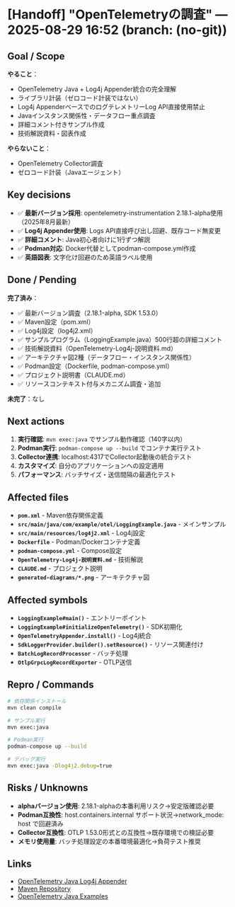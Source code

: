 # [Handoff] "OpenTelemetryの調査" — 2025-08-29 16:52 (branch: (no-git))

## Goal / Scope
**やること**：
- OpenTelemetry Java + Log4j Appender統合の完全理解
- ライブラリ計装（ゼロコード計装ではない）
- Log4j AppenderベースでのログテレメトリーLog API直接使用禁止
- Javaインスタンス関係性・データフロー重点調査
- 詳細コメント付きサンプル作成
- 技術解説資料・図表作成

**やらないこと**：
- OpenTelemetry Collector調査
- ゼロコード計装（Javaエージェント）

## Key decisions
- ✅ **最新バージョン採用**: opentelemetry-instrumentation 2.18.1-alpha使用（2025年8月最新）
- ✅ **Log4j Appender使用**: Logs API直接呼び出し回避、既存コード無変更
- ✅ **詳細コメント**: Java初心者向けに1行ずつ解説
- ✅ **Podman対応**: Docker代替としてpodman-compose.yml作成
- ✅ **英語図表**: 文字化け回避のため英語ラベル使用

## Done / Pending
**完了済み**：
- ✅ 最新バージョン調査（2.18.1-alpha, SDK 1.53.0）
- ✅ Maven設定（pom.xml）
- ✅ Log4j設定（log4j2.xml）
- ✅ サンプルプログラム（LoggingExample.java）500行超の詳細コメント
- ✅ 技術解説資料（OpenTelemetry-Log4j-説明資料.md）
- ✅ アーキテクチャ図2種（データフロー・インスタンス関係性）
- ✅ Podman設定（Dockerfile, podman-compose.yml）
- ✅ プロジェクト説明書（CLAUDE.md）
- ✅ リソースコンテキスト付与メカニズム調査・追加

**未完了**：なし

## Next actions
1. **実行確認**: `mvn exec:java` でサンプル動作確認（140字以内）
2. **Podman実行**: `podman-compose up --build` でコンテナ実行テスト
3. **Collector連携**: localhost:4317でCollector起動後の統合テスト
4. **カスタマイズ**: 自分のアプリケーションへの設定適用
5. **パフォーマンス**: バッチサイズ・送信間隔の最適化テスト

## Affected files
- **`pom.xml`** - Maven依存関係定義
- **`src/main/java/com/example/otel/LoggingExample.java`** - メインサンプル
- **`src/main/resources/log4j2.xml`** - Log4j設定
- **`Dockerfile`** - Podman/Dockerコンテナ定義  
- **`podman-compose.yml`** - Compose設定
- **`OpenTelemetry-Log4j-説明資料.md`** - 技術解説
- **`CLAUDE.md`** - プロジェクト説明
- **`generated-diagrams/*.png`** - アーキテクチャ図

## Affected symbols
- **`LoggingExample#main()`** - エントリーポイント
- **`LoggingExample#initializeOpenTelemetry()`** - SDK初期化
- **`OpenTelemetryAppender.install()`** - Log4j統合
- **`SdkLoggerProvider.builder().setResource()`** - リソース関連付け
- **`BatchLogRecordProcessor`** - バッチ処理
- **`OtlpGrpcLogRecordExporter`** - OTLP送信

## Repro / Commands
```bash
# 依存関係インストール
mvn clean compile

# サンプル実行  
mvn exec:java

# Podman実行
podman-compose up --build

# デバッグ実行
mvn exec:java -Dlog4j2.debug=true
```

## Risks / Unknowns
- **alphaバージョン使用**: 2.18.1-alphaの本番利用リスク→安定版確認必要
- **Podman互換性**: host.containers.internal サポート状況→network_mode: host で回避済み
- **Collector互換性**: OTLP 1.53.0形式との互換性→既存環境での検証必要
- **メモリ使用量**: バッチ処理設定の本番環境最適化→負荷テスト推奨

## Links
- [OpenTelemetry Java Log4j Appender](https://github.com/open-telemetry/opentelemetry-java-instrumentation/blob/main/instrumentation/log4j/log4j-appender-2.17/library/README.md)
- [Maven Repository](https://mvnrepository.com/artifact/io.opentelemetry.instrumentation/opentelemetry-log4j-appender-2.17)
- [OpenTelemetry Java Examples](https://github.com/open-telemetry/opentelemetry-java-examples/blob/main/log-appender/README.md)
